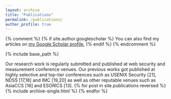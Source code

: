 ```yaml
---
layout: archive
title: "Publications"
permalink: /publications/
author_profile: true
---
```


{% comment %}
    {% if site.author.googlescholar %}
      You can also find my articles on <u><a href="{{site.author.googlescholar}}">my Google Scholar profile</a>.</u>
    {% endif %}
{% endcomment %}

{% include base_path %}

Our research work is regularly submitted and published at web security and measurement conference venues. Our previous works got published at highly selective and top-tier conferences such as USENIX Security [21], NDSS [17,18] and IMC [19,20] as well as other reputable venues such as AsiaCCS [16] and ESORICS [13].
{% for post in site.publications reversed %}
  {% include archive-single.html %}
{% endfor %}
